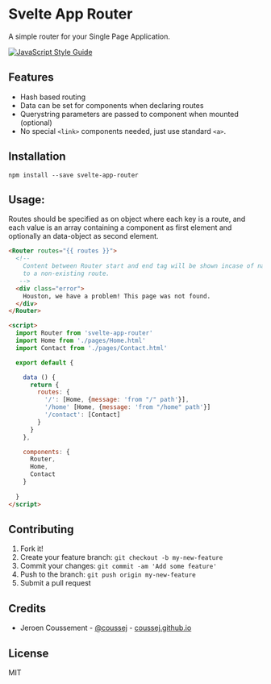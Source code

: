 # Svelte App Router

A simple router for your Single Page Application.

[![JavaScript Style Guide](https://cdn.rawgit.com/standard/standard/master/badge.svg)](https://github.com/standard/standard)

## Features

* Hash based routing
* Data can be set for components when declaring routes
* Querystring parameters are passed to component when mounted (optional)
* No special `<link>` components needed, just use standard `<a>`.

## Installation

```
npm install --save svelte-app-router
```

## Usage:

Routes should be specified as on object where each key is a route, and each value is an array containing a component as first element and optionally an data-object as second element.

```html
<Router routes="{{ routes }}">
  <!-- 
    Content between Router start and end tag will be shown incase of navigation
    to a non-existing route.
   -->
  <div class="error">
    Houston, we have a problem! This page was not found.
  </div>
</Router>

<script>
  import Router from 'svelte-app-router'
  import Home from './pages/Home.html'
  import Contact from './pages/Contact.html'

  export default {

    data () {
      return {
        routes: {
          '/': [Home, {message: 'from "/" path'}],
          '/home' [Home, {message: 'from "/home" path'}]
          '/contact': [Contact]
        }
      }
    },

    components: {
      Router,
      Home,
      Contact
    }
  
  }
</script>
```

## Contributing

1. Fork it!
2. Create your feature branch: `git checkout -b my-new-feature`
3. Commit your changes: `git commit -am 'Add some feature'`
4. Push to the branch: `git push origin my-new-feature`
5. Submit a pull request

## Credits

* Jeroen Coussement - [@coussej](https://twitter.com/coussej) - [coussej.github.io](http://coussej.github.io)

## License

MIT